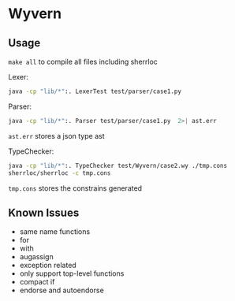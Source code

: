 # Wyvern

## Usage
```make all``` to compile all files including sherrloc

Lexer:

```bash
java -cp "lib/*":. LexerTest test/parser/case1.py
```

Parser:

```bash
java -cp "lib/*":. Parser test/parser/case1.py  2>| ast.err
```
```ast.err``` stores a json type ast

TypeChecker:

```bash
java -cp "lib/*":. TypeChecker test/Wyvern/case2.wy ./tmp.cons
sherrloc/sherrloc -c tmp.cons 
```
```tmp.cons``` stores the constrains generated

## Known Issues

* same name functions
* for
* with
* augassign
* exception related
* only support top-level functions
* compact if
* endorse and autoendorse
